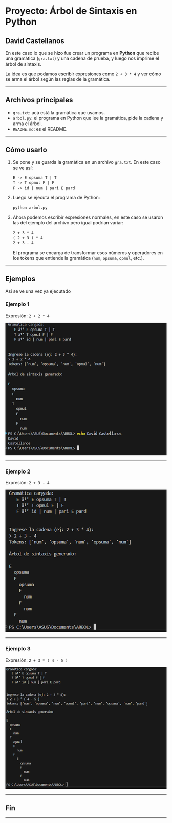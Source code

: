 # Proyecto: Árbol de Sintaxis en Python
## David Castellanos

En este caso lo que se hizo fue crear un programa en **Python** que recibe una gramática (`gra.txt`) y una cadena de prueba, y luego nos imprime el árbol de sintaxis.  

La idea es que podamos escribir expresiones como `2 + 3 * 4` y ver cómo se arma el árbol según las reglas de la gramática.

---

## Archivos principales

- `gra.txt`: acá está la gramática que usamos.
- `arbol.py`: el programa en Python que lee la gramática, pide la cadena y arma el árbol.
- `README.md`: es el README.

---

## Cómo usarlo

1. Se pone y se guarda la gramática en un archivo `gra.txt`. En este caso se ve así:

   ```
   E -> E opsuma T | T
   T -> T opmul F | F
   F -> id | num | pari E pard
   ```

2. Luego se ejecuta el programa de Python:

   ```bash
   python arbol.py
   ```

3. Ahora podemos escribir expresiones normales, en este caso se usaron las del ejemplo del archivo pero igual podrian variar:

   ```
   2 + 3 * 4
   ( 2 + 3 ) * 4
   2 + 3 - 4
   ```

   El programa se encarga de transformar esos números y operadores en los tokens que entiende la gramática (`num`, `opsuma`, `opmul`, etc.).

---

## Ejemplos

Asi se ve una vez ya ejecutado

### Ejemplo 1
Expresión: `2 + 2 * 4`

![Ejemplo 1](foto%201%20arbol.png)

---

### Ejemplo 2
Expresión: `2 + 3 - 4`

![Ejemplo 2](foto%202%20arbol.png)

---

### Ejemplo 3
Expresión: `2 + 3 * ( 4 - 5 )`

![Ejemplo 3](foto%203%20arbol.png)

---

## Fin

---
